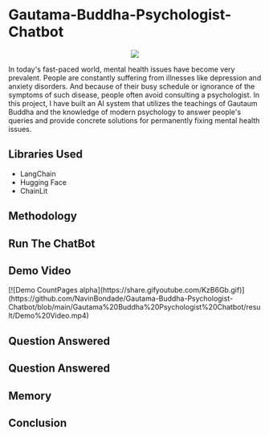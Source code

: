 # Gautama-Buddha-Psychologist-Chatbot
<p align="center">
<img src="https://e0.pxfuel.com/wallpapers/344/189/desktop-wallpaper-buddha-anime-buddhist-art.jpg">
</p>
<p>In today's fast-paced world, mental health issues have become very prevalent. People are constantly suffering from illnesses like depression and anxiety disorders. And because of their busy schedule or ignorance of the symptoms of such disease, people often avoid consulting a psychologist. In this project, I have built an AI system that utilizes the teachings of Gautaum Buddha and the knowledge of modern psychology to answer people's queries and provide concrete solutions for permanently fixing mental health issues. </p>
<h2>Libraries Used</h2>
<ul>
  <li>LangChain</li>
  <li>Hugging Face</li>
  <li>ChainLit</li>
</ul>
<h2>Methodology</h2>
<h2>Run The ChatBot</h2>
<h2>Demo Video</h2>
[![Demo CountPages alpha](https://share.gifyoutube.com/KzB6Gb.gif)](https://github.com/NavinBondade/Gautama-Buddha-Psychologist-Chatbot/blob/main/Gautama%20Buddha%20Psychologist%20Chatbot/result/Demo%20Video.mp4)
<h2>Question Answered</h2>
<h2>Question Answered</h2>
<h2>Memory</h2>
<h2>Conclusion</h2>



